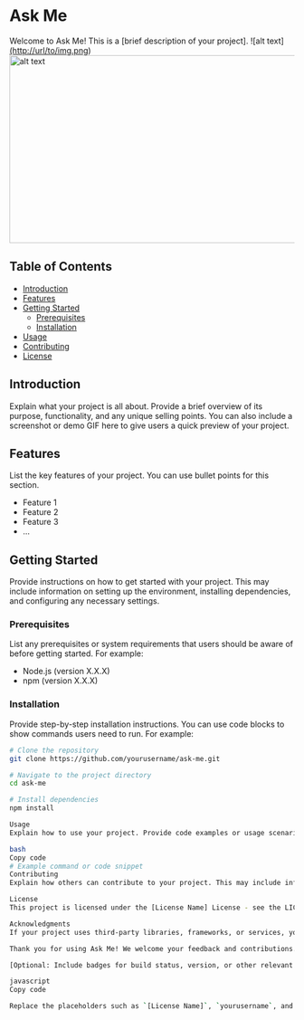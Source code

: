 # Ask Me

Welcome to Ask Me! This is a [brief description of your project].
![alt text][(http://url/to/img.png](https://github.com/Askmeai/VisualWarehouse/blob/main/askmebanner.png))
<img src="https://github.com/Askmeai/VisualWarehouse/blob/main/askmebanner.png" alt="alt text" width="1440" height="332">
## Table of Contents

- [Introduction](#introduction)
- [Features](#features)
- [Getting Started](#getting-started)
  - [Prerequisites](#prerequisites)
  - [Installation](#installation)
- [Usage](#usage)
- [Contributing](#contributing)
- [License](#license)

## Introduction

Explain what your project is all about. Provide a brief overview of its purpose, functionality, and any unique selling points. You can also include a screenshot or demo GIF here to give users a quick preview of your project.

## Features

List the key features of your project. You can use bullet points for this section.

- Feature 1
- Feature 2
- Feature 3
- ...

## Getting Started

Provide instructions on how to get started with your project. This may include information on setting up the environment, installing dependencies, and configuring any necessary settings.

### Prerequisites

List any prerequisites or system requirements that users should be aware of before getting started. For example:

- Node.js (version X.X.X)
- npm (version X.X.X)

### Installation

Provide step-by-step installation instructions. You can use code blocks to show commands users need to run. For example:

```bash
# Clone the repository
git clone https://github.com/yourusername/ask-me.git

# Navigate to the project directory
cd ask-me

# Install dependencies
npm install

Usage
Explain how to use your project. Provide code examples or usage scenarios to help users understand how to interact with your application or library.

bash
Copy code
# Example command or code snippet
Contributing
Explain how others can contribute to your project. This may include information on how to report bugs, suggest new features, or submit pull requests. Be sure to include guidelines for coding style and pull request reviews if applicable.

License
This project is licensed under the [License Name] License - see the LICENSE file for details.

Acknowledgments
If your project uses third-party libraries, frameworks, or services, you can acknowledge them here and provide links to their documentation or websites.

Thank you for using Ask Me! We welcome your feedback and contributions. If you have any questions or need assistance, please feel free to contact us.

[Optional: Include badges for build status, version, or other relevant information]

javascript
Copy code

Replace the placeholders such as `[License Name]`, `yourusername`, and `your.email@example.com` with your project's specific information. Additionally, customize the sections, formatting, and content as needed to best represent your project.
